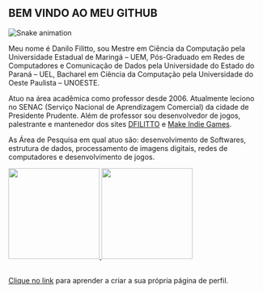 ## BEM VINDO AO MEU GITHUB

![Snake animation](https://github.com/JoaoVictorCorrea/JoaoVictorCorrea/blob/output/github-contribution-grid-snake.svg)

<p>Meu nome é Danilo Filitto, sou Mestre em Ciência da Computação pela Universidade Estadual de Maringá – UEM, Pós-Graduado em Redes de Computadores e Comunicação de Dados pela Universidade do Estado do Paraná – UEL, Bacharel em Ciência da Computação pela Universidade do Oeste Paulista – UNOESTE.

Atuo na área acadêmica como professor desde 2006. Atualmente leciono no SENAC (Serviço Nacional de Aprendizagem Comercial) da cidade de Presidente Prudente. Além de professor sou desenvolvedor de jogos, palestrante e mantenedor dos sites <a href="https://www.dfilitto.com.br">DFILITTO</a> e <a href="https://www.makeindiegames.com.br">Make Indie Games</a>.

As Área de Pesquisa em qual atuo são: desenvolvimento de Softwares, estrutura de dados, processamento de imagens digitais, redes de computadores e desenvolvimento de jogos.</p>

<div>
<a href="https://github.com/dfilitto">
<img height="180em" src="https://github-readme-stats.vercel.app/api/top-langs/?username=dfilitto&layout=compact&langs_count=7&theme=dracula"/>
<img height="180em" src="https://github-readme-stats.vercel.app/api?username=dfilitto&show_icons=true&theme=dracula&include_all_commits=true&count_private=true"/>
</div>
   
<br />  
<p>Clique no <a href="https://dfilitto.com.br/?p=15740">link</a> para aprender a criar a sua própria página de perfil.<p/>
